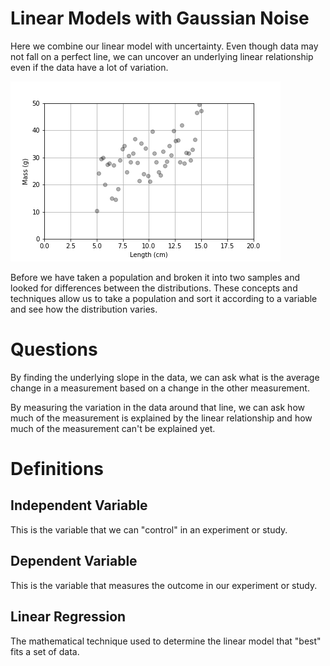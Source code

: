 # Linear Models with Gaussian Noise

Here we combine our linear model with uncertainty.
Even though data may not fall on a perfect line, we can uncover an underlying linear relationship even if the data have a lot of variation.

![Linear data with noise](./figures/linear_model_with_noise.png)

Before we have taken a population and broken it into two samples and looked for differences between the distributions.
These concepts and techniques allow us to take a population and sort it according to a variable and see how the distribution varies.

<!-- ![Linear data with noise and violin plot]() -->

# Questions

By finding the underlying slope in the data, we can ask what is the average change in a measurement based on a change in the other measurement.

By measuring the variation in the data around that line, we can ask how much of the measurement is explained by the linear relationship and how much of the measurement can't be explained yet.

# Definitions

## Independent Variable

This is the variable that we can "control" in an experiment or study.

## Dependent Variable

This is the variable that measures the outcome in our experiment or study.

## Linear Regression

The mathematical technique used to determine the linear model that "best" fits a set of data.


